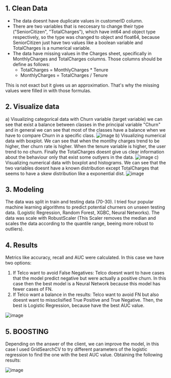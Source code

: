 ## 1. Clean Data
* The data doesnt have duplicate values in customerID column.
* There are two variables that is neccesary to change their type ("SeniorCitizen", "TotalCharges"), which have int64 and object type respectively, so the type was changed to object and float64, because SeniorCitizen just have two values like a boolean variable and TotalCharges is a numerical variable.
* The data have missing values in the Charges sheet, specifically in MonthlyCharges and TotalCharges columns. Those columns should be define as follows:
  * TotalCharges = MonthlyCharges * Tenure
  * MonthlyCharges = TotalCharges / Tenure

This is not exact but it gives us an approximation. That's why the missing values ​​were filled in with those formulas.

## 2. Visualize data
a) Visualizing categorical data with Churn variable (target variable) we can see that exist a balance between classes in the principal variable "Churn" and in general we can see that most of the classes have a balance when we have to compare Churn in a specific class.
![image](https://github.com/user-attachments/assets/f39b02ea-0185-4c0e-bd0a-d5b036bca761)
b) Visualizing numerical data with boxplot. We can see that when the montlhy charges trend to be higher, ther churn rate is higher. When the tenure variable is higher, the user trend to no churn. Finally the TotalCharges doesnt give us clear information about the behaviour only that exist some outlyers in the data.
![image](https://github.com/user-attachments/assets/35f57adb-fd98-4e6b-9ce9-b831234438e9)
c) Visualizing numerical data with boxplot and histograms. We can see that the two variables doesnt have a known distribution except TotalCharges that seems to have a skew distribution like a exponential dist.
![image](https://github.com/user-attachments/assets/3e91045e-0a66-470b-a825-6b09e48968b6)
## 3. Modeling
The data was split in train and testing data (70-30). I tried four popular machine learning algorithms to predict potential churners on unseen testing data. (Logistic Regression, Random Forest, XGBC, Neural Networks). The data was scale with RobustScaler (This Scaler removes the median and scales the data according to the quantile range, beeing more robust to outliers).
## 4. Results
Metrics like accuracy, recall and AUC were calculated. In this case we have two options:
  1. If Telco want to avoid False Negatives: Telco doesnt want to have cases that the model predict negative but were actually a positive churn. In this case then the best model is a Neural Network because this model has fewer cases of FN.
  2. If Telco want a balance in the results: Telco want to avoid FN but also doesnt want to missclisified True Positive and True Negative. Then, the best is Logistic Regression, because have the best AUC value.

![image](https://github.com/user-attachments/assets/02c4d2a2-dcec-48c1-bd7d-7c3423018b9d)

## 5. BOOSTING
Depending on the answer of the client, we can improve the model, in this case I used GridSearchCV to try different parameters of the logistic regression to find the one with the best AUC value. Obtaining the following results:

![image](https://github.com/user-attachments/assets/ede3b6d7-618c-4135-bdc5-fb604f60a8c2)





